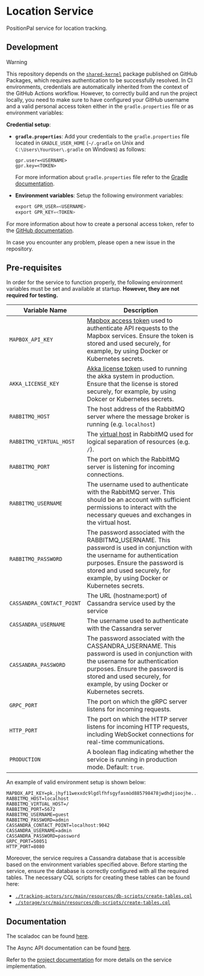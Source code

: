 # Location Service

PositionPal service for location tracking.

## Development

> [!WARNING]
> This repository depends on the [`shared-kernel`](https://github.com/orgs/position-pal/packages?repo_name=shared-kernel) package published on GitHub Packages, which requires authentication to be successfully resolved.
> In CI environments, credentials are automatically inherited from the context of the GitHub Actions workflow.
> However, to correctly build and run the project locally, you need to make sure to have configured your GitHub username and a valid personal access token either in the `gradle.properties` file or as environment variables:
>
> **Credential setup**:
>
> - **`gradle.properties`**:
>   Add your credentials to the `gradle.properties` file located in `GRADLE_USER_HOME` (`~/.gradle` on Unix and `C:\Users\YourUser\.gradle` on Windows) as follows:
>     ```properties
>     gpr.user=<USERNAME>
>     gpr.key=<TOKEN>
>     ```
>   For more information about `gradle.properties` file refer to the [Gradle documentation](https://docs.gradle.org/current/userguide/build_environment.html).
>
> - **Environment variables**:
>   Setup the following environment variables:
>     ```scala
>     export GPR_USER=<USERNAME>
>     export GPR_KEY=<TOKEN>
>     ```
> For more information about how to create a personal access token, refer to the [GitHub documentation](https://docs.github.com/en/authentication/keeping-your-account-and-data-secure/managing-your-personal-access-tokens).
>
> In case you encounter any problem, please open a new issue in the repository.

## Pre-requisites

In order for the service to function properly, the following environment variables must be set and available at startup.
**However, they are not required for testing.**

| Variable Name             | Description                                                                                                                                                                                                                                    |
|---------------------------|------------------------------------------------------------------------------------------------------------------------------------------------------------------------------------------------------------------------------------------------|
| `MAPBOX_API_KEY`          | [Mapbox access token](https://docs.mapbox.com/help/getting-started/access-tokens/) used to authenticate API requests to the Mapbox services. Ensure the token is stored and used securely, for example, by using Docker or Kubernetes secrets. |
| `AKKA_LICENSE_KEY`        | [Akka license token](https://akka.io/blog/akka-license-keys-and-no-spam-promise) used to running the akka system in production. Ensure that the license is stored securely, for example, by using Dokcer or Kubernetes secrets.                |
| `RABBITMQ_HOST`           | The host address of the RabbitMQ server where the message broker is running (e.g. `localhost`)                                                                                                                                                 |
| `RABBITMQ_VIRTUAL_HOST`   | The [virtual host](https://www.rabbitmq.com/docs/vhosts) in RabbitMQ used for logical separation of resources (e.g. `/`).                                                                                                                      |
| `RABBITMQ_PORT`           | The port on which the RabbitMQ server is listening for incoming connections.                                                                                                                                                                   |
| `RABBITMQ_USERNAME`       | The username used to authenticate with the RabbitMQ server. This should be an account with sufficient permissions to interact with the necessary queues and exchanges in the virtual host.                                                     |
| `RABBITMQ_PASSWORD`       | The password associated with the RABBITMQ_USERNAME. This password is used in conjunction with the username for authentication purposes. Ensure the password is stored and used securely, for example, by using Docker or Kubernetes secrets.   |
| `CASSANDRA_CONTACT_POINT` | The URL (hostname:port) of Cassandra service used by the service                                                                                                                                                                               |
| `CASSANDRA_USERNAME`      | The username used to authenticate with the Cassandra server                                                                                                                                                                                    |
| `CASSANDRA_PASSWORD`      | The password associated with the CASSANDRA_USERNAME. This password is used in conjunction with the username for authentication purposes. Ensure the password is stored and used securely, for example, by using Docker or Kubernetes secrets.  |
| `GRPC_PORT`               | The port on which the gRPC server listens for incoming requests.                                                                                                                                                                               |
| `HTTP_PORT`               | The port on which the HTTP server listens for incoming HTTP requests, including WebSocket connections for real-time communications.                                                                                                            |
| `PRODUCTION`              | A boolean flag indicating whether the service is running in production mode. Default: `true`.                                                                                                                                                  |

An example of valid environment setup is shown below:

```env
MAPBOX_API_KEY=pk.jhyf11wexxdc9lgdlfhfsgyfasmòd885798478jwdhdjioojhe...
RABBITMQ_HOST=localhost
RABBITMQ_VIRTUAL_HOST=/
RABBITMQ_PORT=5672
RABBITMQ_USERNAME=guest
RABBITMQ_PASSWORD=admin
CASSANDRA_CONTACT_POINT=localhost:9042
CASSANDRA_USERNAME=admin
CASSANDRA_PASSWORD=password
GRPC_PORT=50051
HTTP_PORT=8080
```

Moreover, the service requires a Cassandra database that is accessible based on the environment variables specified above. 
Before starting the service, ensure the database is correctly configured with all the required tables. 
The necessary CQL scripts for creating these tables can be found here:
- [`./tracking-actors/src/main/resources/db-scripts/create-tables.cql`](./tracking-actors/src/main/resources/db-scripts/create-tables.cql)
- [`./storage/src/main/resources/db-scripts/create-tables.cql`](./storage/src/main/resources/db-scripts/create-tables.cql)

## Documentation

The scaladoc can be found [here](https://position-pal.github.io/location-service/aggregated-scaladoc).

The Async API documentation can be found [here](https://position-pal.github.io/location-service/asyncapi).

Refer to the [project documentation](https://position-pal.github.io/docs/) for more details on the service implementation.

